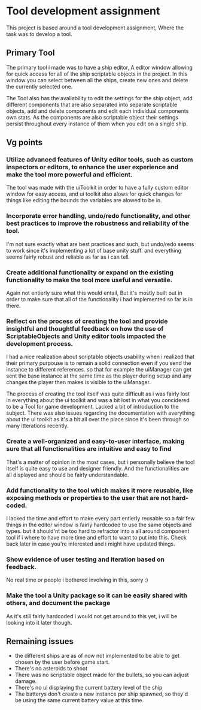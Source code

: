 # Tool development assignment
This project is based around a tool development assignment, Where the task was to develop a tool.
## Primary Tool
The primary tool i made was to have a ship editor, A editor window allowing for quick access for all of the ship scriptable objects in the project. In this window you can select between all the ships, create new ones and delete the currently selected one.

The Tool also has the avaliability to edit the settings for the ship object, add different components that are also separated into separate scriptable objects, add and delete components and edit each individual components own stats.
As the components are also scriptable object their settings persist throughout every instance of them when you edit on a single ship.

## Vg points
### Utilize advanced features of Unity editor tools, such as custom inspectors or editors, to enhance the user experience and make the tool more powerful and efficient. 

The tool was made with the uiToolkit in order to have a fully custom editor window for easy access, and ui toolkit also alows for quick changes for things like editing the bounds the variables are alowed to be in.

### Incorporate error handling, undo/redo functionality, and other best practices to improve the robustness and reliability of the tool.

I'm not sure exactly what are best practices and such, but undo/redo seems to work since it's implementing a lot of base unity stuff. and everything seems fairly robust and reliable as far as i can tell.

### Create additional functionality or expand on the existing functionality to make the tool more useful and versatile.

Again not entierly sure what this would entail, But it's mostly built out in order to make sure that all of the functionality i had implemented so far is in there.

### Reflect on the process of creating the tool and provide insightful and thoughtful feedback on how the use of ScriptableObjects and Unity editor tools impacted the development process.

I had a nice realization about scriptable objects usability when i realized that their primary purpouse is to remain a solid connection even if you send the instance to different references. so that for example the uiManager can get sent the base instance at the same time as the player during setup and any changes the player then makes is visible to the uiManager.

The process of creating the tool itself was quite difficult as i was fairly lost in everything about the ui toolkit and was a bit lost in what you concidered to be a Tool for game development. Lacked a bit of introduction to the subject. There was also issues regarding the documentation with everything about the ui toolkit as it's a bit all over the place since it's been through so many itterations recently.

### Create a well-organized and easy-to-user interface, making sure that all functionalities are intuitive and easy to find

That's a matter of opinion in the most cases, but i personally believe the tool itself is quite easy to use and designer friendly. And the functionalities are all displayed and should be fairly understandable.

### Add functionality to the tool which makes it more reusable, like exposing methods or properties to the user that are not hard-coded.

I lacked the time and effort to make every part entierly reusable so a fair few things in the editor window is fairly hardcoded to use the same objects and types. but it should'nt be too hard to refractor into a all around component tool if i where to have more time and effort to want to put into this. Check back later in case you're interested and i might have updated things.

### Show evidence of user testing and iteration based on feedback.

No real time or people i bothered involving in this, sorry :)

### Make the tool a Unity package so it can be easily shared with others, and document the package

As it's still fairly hardcoded i would not get around to this yet, i will be looking into it later though.

## Remaining issues
* the different ships are as of now not implemented to be able to get chosen by the user before game start.
* There's no asteroids to shoot
* There was no scriptable object made for the bullets, so you can adjust damage.
* There's no ui displaying the current battery level of the ship
* The batterys don't create a new instance per ship spawned, so they'd be using the same current battery value at this time.
